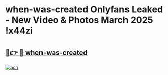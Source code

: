 # when-was-created Onlyfans Leaked - New Video & Photos March 2025 !x44zi

# <h2><a href="https://whn2r2.iuczelnia.edu.pl?title=when-was-created&ref=x44zi">🔗👉 🔴 when-was-created</a></h2>

[![acn](https://github.com/user-attachments/assets/0f9c940e-d8b0-45ae-aac7-cd30a18b3e1c)](https://whn2r2.iuczelnia.edu.pl?title=when-was-created&ref=x44zi)

